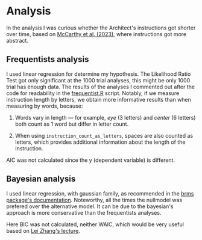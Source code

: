 # Analysis

In the analysis I was curious whether the Architect's instructions got shorter over time, based on [McCarthy et al. (2023)](https://github.com/cogtoolslab/compositional-abstractions-tutorial?tab=readme-ov-file), where instructions got more abstract.

## Frequentists analysis

I used linear regression for determine my hypothesis. The Likelihood Ratio Test got only significant at the 1000 trial analyses, this might be only 1000 trial has enough data. The results of the analyses I commented out after the code for readability in the [frequentist.R](frequentist.R) script. Notably, if we measure instruction length by letters, we obtain more informative results than when measuring by words, because:

1.  Words vary in length — for example, *eye* (3 letters) and *center* (6 letters) both count as 1 word but differ in letter count.

2.  When using `instruction_count_as_letters`, spaces are also counted as letters, which provides additional information about the length of the instruction.

AIC was not calculated since the y (dependent variable) is different.

## Bayesian analysis

I used linear regression, with gaussian family, as recommended in the [brms package's documentation](https://cran.r-project.org/web/packages/brms/refman/brms.html#topic+brm). Noteworthy, all the times the nullmodel was prefered over the alternative model. It can be due to the bayesian's approach is more conservative than the frequentists analyses.

Here BIC was not calculated, neither WAIC, which would be very useful based on [Lei Zhang's lecture](https://www.youtube.com/watch?v=Nw_xIJet5m4&t=4346s).